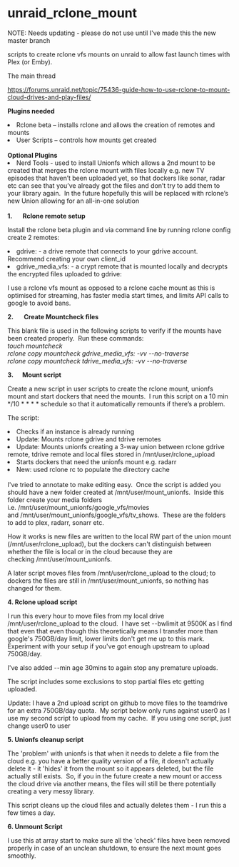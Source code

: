 # unraid_rclone_mount

NOTE: Needs updating - please do not use until I've made this the new master branch

scripts to create rclone vfs mounts on unraid to allow fast launch times with Plex (or Emby).

The main thread

https://forums.unraid.net/topic/75436-guide-how-to-use-rclone-to-mount-cloud-drives-and-play-files/

<b>Plugins needed</b>

<li>Rclone beta – installs rclone and allows the creation of remotes and mounts</li>
<li>User Scripts – controls how mounts get created</li>
<br>
<b>Optional Plugins</b>
<br>
<li>Nerd Tools - used to install Unionfs which allows a 2nd mount to be created that merges the rclone mount with files locally e.g. new TV episodes that haven’t been uploaded yet, so that dockers like sonar, radar etc can see that you’ve already got the files and don’t try to add them to your library again.  In the future hopefully this will be replaced with rclone’s new Union allowing for an all-in-one solution</li>
<br>
<b>1.       Rclone remote setup </b> 

Install the rclone beta plugin and via command line by running rclone config create 2 remotes: 

<li>gdrive: - a drive remote that connects to your gdrive account.  Recommend creating your own client_id</li>
<li>gdrive_media_vfs: - a crypt remote that is mounted locally and decrypts the encrypted files uploaded to gdrive:</li>
 
I use a rclone vfs mount as opposed to a rclone cache mount as this is optimised for streaming, has faster media start times, and limits API calls to google to avoid bans.

<b>2.       Create Mountcheck files</b>

This blank file is used in the following scripts to verify if the mounts have been created properly.  Run these commands:
<br>
<i>touch mountcheck</i>
<br>
<i>rclone copy mountcheck gdrive_media_vfs: -vv --no-traverse</i>
<br>
<i>rclone copy mountcheck tdrive_media_vfs: -vv --no-traverse</i>

<b>3.      Mount script</b>

Create a new script in user scripts to create the rclone mount, unionfs mount and start dockers that need the mounts.  I run this script on a 10 min */10 * * * * schedule so that it automatically remounts if there’s a problem. 

The script:

<li>Checks if an instance is already running</li>
<li>Update: Mounts rclone gdrive and tdrive remotes</li>
<li>Update: Mounts unionfs creating a 3-way union between rclone gdrive remote, tdrive remote and local files stored in /mnt/user/rclone_upload</li>
<li>Starts dockers that need the unionfs mount e.g. radarr</li>
<li>New: used rclone rc to populate the directory cache</li>
<br>
I've tried to annotate to make editing easy.  Once the script is added you should have a new folder created at /mnt/user/mount_unionfs.  Inside this folder create your media folders i.e. /mnt/user/mount_unionfs/google_vfs/movies and /mnt/user/mount_unionfs/google_vfs/tv_shows.  These are the folders to add to plex, radarr, sonarr etc.

How it works is new files are written to the local RW part of the union mount (/mnt/user/rclone_upload), but the dockers can't distinguish between whether the file is local or in the cloud because they are checking /mnt/user/mount_unionfs. 

A later script moves files from /mnt/user/rclone_upload to the cloud; to dockers the files are still in /mnt/user/mount_unionfs, so nothing has changed for them.

<b>4. Rclone upload script</b>

I run this every hour to move files from my local drive /mnt/user/rclone_upload to the cloud.  I have set --bwlimit at 9500K as I find that even that even though this theoretically means I transfer more than google's 750GB/day limit, lower limits don't get me up to this mark.  Experiment with your setup if you've got enough upstream to upload 750GB/day.

I've also added --min age 30mins to again stop any premature uploads.

The script includes some exclusions to stop partial files etc getting uploaded.

Update: I have a 2nd upload script on github to move files to the teamdrive for an extra 750GB/day quota.  My script below only runs against user0 as I use my second script to upload from my cache.  If you using one script, just change user0 to user

<b>5. Unionfs cleanup script</b>

The 'problem' with unionfs is that when it needs to delete a file from the cloud e.g. you have a better quality version of a file, it doesn't actually delete it - it 'hides' it from the mount so it appears deleted, but the file actually still exists.  So, if you in the future create a new mount or access the cloud drive via another means, the files will still be there potentially creating a very messy library.

This script cleans up the cloud files and actually deletes them - I run this a few times a day.

<b>6. Unmount Script</b>

I use this at array start to make sure all the 'check' files have been removed properly in case of an unclean shutdown, to ensure the next mount goes smoothly.  
